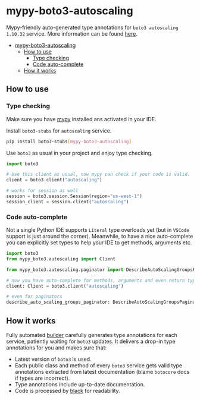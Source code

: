 # mypy-boto3-autoscaling

Mypy-friendly auto-generated type annotations for `boto3 autoscaling 1.10.32` service.
More information can be found [here](https://github.com/vemel/mypy_boto3).

- [mypy-boto3-autoscaling](#mypy-boto3-autoscaling)
  - [How to use](#how-to-use)
    - [Type checking](#type-checking)
    - [Code auto-complete](#code-auto-complete)
  - [How it works](#how-it-works)

## How to use

### Type checking

Make sure you have [mypy](https://github.com/python/mypy) installed ans activated in your IDE.

Install `boto3-stubs` for `autoscaling` service.

```bash
pip install boto3-stubs[mypy-boto3-autoscaling]
```

Use `boto3` as usual in your project and enjoy type checking.

```python
import boto3

# Use this client as usual, now mypy can check if your code is valid.
client = boto3.client("autoscaling")

# works for session as well
session = boto3.session.Session(region="us-west-1")
session_client = session.client("autoscaling")

```

### Code auto-complete

Not a single Python IDE supports `Literal` type overloads yet (but in `VSCode` support is just around the corner).
Meanwhile, to have a nice auto-complete you can explicitly set types to help your IDE to get methods, arguments etc.

```python
import boto3
from mypy_boto3.autoscaling import Client

from mypy_boto3.autoscaling.paginator import DescribeAutoScalingGroupsPaginator

# now you have auto-complete for methods, arguments and even return types
client: Client = boto3.client("autoscaling")

# even for paginators
describe_auto_scaling_groups_paginator: DescribeAutoScalingGroupsPaginator = client.get_paginator("describe_auto_scaling_groups")
```

## How it works

Fully automated [builder](https://github.com/vemel/mypy_boto3) carefully generates
type annotations for each service, patiently waiting for `boto3` updates. It delivers
a drop-in type annotations for you and makes sure that:

- Latest version of `boto3` is used.
- Each public class and method of every `boto3` service gets valid type annotations
  extracted from latest documentation (blame `botocore` docs if types are incorrect).
- Type annotations include up-to-date documentation.
- Code is processed by [black](https://github.com/psf/black) for readability.